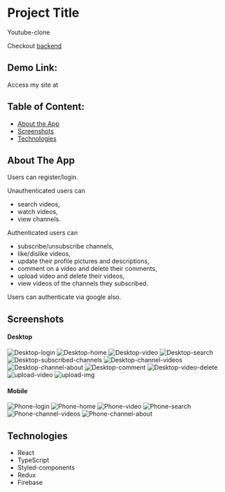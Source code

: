 # Project Title

Youtube-clone

Checkout [backend](https://github.com/yavuzakin/youtube-clone-api)

## Demo Link:

Access my site at

## Table of Content:

- [About the App](#about-the-app)
- [Screenshots](#screenshots)
- [Technologies](#technologies)

## About The App

Users can register/login.

Unauthenticated users can

- search videos,
- watch videos,
- view channels.

Authenticated users can

- subscribe/unsubscribe channels,
- like/dislike videos,
- update their profile pictures and descriptions,
- comment on a video and delete their comments,
- upload video and delete their videos,
- view videos of the channels they subscribed.

Users can authenticate via google also.

## Screenshots

#### Desktop

![Desktop-login](https://i.im.ge/2022/08/13/Oow5WY.Desktop-login.png)
![Desktop-home](https://i.im.ge/2022/08/13/OomvqP.Desktop-home.png)
![Desktop-video](https://i.im.ge/2022/08/13/OomZ9Y.Dekstop-video.png)
![Desktop-search](https://i.im.ge/2022/08/13/Oomnkf.Desktop-search.png)
![Desktop-subscribed-channels](https://i.im.ge/2022/08/13/OowjoD.Desktop-subscribed-channels.png)
![Desktop-channel-videos](https://i.im.ge/2022/08/13/OoyDfG.Desktop-channel-videos.png)
![Desktop-channel-about](https://i.im.ge/2022/08/13/OoyLux.Desktop-channel-about.png)
![Desktop-comment](https://i.im.ge/2022/08/13/OomHnp.Desktop-comment.png)
![Desktop-video-delete](https://i.im.ge/2022/08/13/Ooy5LS.Desktop-video-delete.png)
![upload-video](https://i.im.ge/2022/08/13/OomeRW.upload-video.png)
![upload-img](https://i.im.ge/2022/08/13/OowQT0.upload-img.png)

#### Mobile

![Phone-login](https://i.im.ge/2022/08/13/Oow74K.Phone-login.png)
![Phone-home](https://i.im.ge/2022/08/13/Oot48M.Phone-home.png)
![Phone-video](https://i.im.ge/2022/08/13/OowLyX.Phone-video.png)
![Phone-search](https://i.im.ge/2022/08/13/OowsU6.Phone-search.png)
![Phone-channel-videos](https://i.im.ge/2022/08/13/OoteID.Phone-channel-videos.png)
![Phone-channel-about](https://i.im.ge/2022/08/13/OoyQJC.Phone-channel-about.png)

## Technologies

- React
- TypeScript
- Styled-components
- Redux
- Firebase
